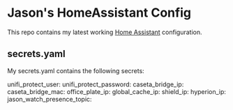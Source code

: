 # Jason's HomeAssistant Config

This repo contains my latest working [Home Assistant](https://www.home-assistant.io/) configuration.

## secrets.yaml
My secrets.yaml contains the following secrets:

unifi_protect_user: 
unifi_protect_password: 
caseta_bridge_ip: 
caseta_bridge_mac: 
office_plate_ip: 
global_cache_ip: 
shield_ip: 
hyperion_ip: 
jason_watch_presence_topic: 